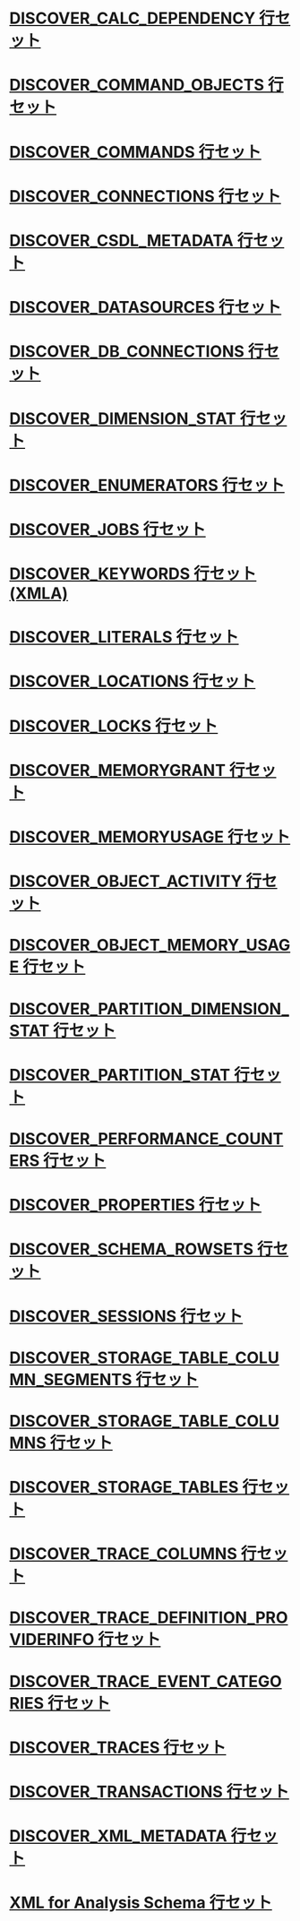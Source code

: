 # [DISCOVER_CALC_DEPENDENCY 行セット](discover-calc-dependency-rowset.md)
# [DISCOVER_COMMAND_OBJECTS 行セット](discover-command-objects-rowset.md)
# [DISCOVER_COMMANDS 行セット](discover-commands-rowset.md)
# [DISCOVER_CONNECTIONS 行セット](discover-connections-rowset.md)
# [DISCOVER_CSDL_METADATA 行セット](discover-csdl-metadata-rowset.md)
# [DISCOVER_DATASOURCES 行セット](discover-datasources-rowset.md)
# [DISCOVER_DB_CONNECTIONS 行セット](discover-db-connections-rowset.md)
# [DISCOVER_DIMENSION_STAT 行セット](discover-dimension-stat-rowset.md)
# [DISCOVER_ENUMERATORS 行セット](discover-enumerators-rowset.md)
# [DISCOVER_JOBS 行セット](discover-jobs-rowset.md)
# [DISCOVER_KEYWORDS 行セット (XMLA)](discover-keywords-rowset-xmla.md)
# [DISCOVER_LITERALS 行セット](discover-literals-rowset.md)
# [DISCOVER_LOCATIONS 行セット](discover-locations-rowset.md)
# [DISCOVER_LOCKS 行セット](discover-locks-rowset.md)
# [DISCOVER_MEMORYGRANT 行セット](discover-memorygrant-rowset.md)
# [DISCOVER_MEMORYUSAGE 行セット](discover-memoryusage-rowset.md)
# [DISCOVER_OBJECT_ACTIVITY 行セット](discover-object-activity-rowset.md)
# [DISCOVER_OBJECT_MEMORY_USAGE 行セット](discover-object-memory-usage-rowset.md)
# [DISCOVER_PARTITION_DIMENSION_STAT 行セット](discover-partition-dimension-stat-rowset.md)
# [DISCOVER_PARTITION_STAT 行セット](discover-partition-stat-rowset.md)
# [DISCOVER_PERFORMANCE_COUNTERS 行セット](discover-performance-counters-rowset.md)
# [DISCOVER_PROPERTIES 行セット](discover-properties-rowset.md)
# [DISCOVER_SCHEMA_ROWSETS 行セット](discover-schema-rowsets-rowset.md)
# [DISCOVER_SESSIONS 行セット](discover-sessions-rowset.md)
# [DISCOVER_STORAGE_TABLE_COLUMN_SEGMENTS 行セット](discover-storage-table-column-segments-rowset.md)
# [DISCOVER_STORAGE_TABLE_COLUMNS 行セット](discover-storage-table-columns-rowset.md)
# [DISCOVER_STORAGE_TABLES 行セット](discover-storage-tables-rowset.md)
# [DISCOVER_TRACE_COLUMNS 行セット](discover-trace-columns-rowset.md)
# [DISCOVER_TRACE_DEFINITION_PROVIDERINFO 行セット](discover-trace-definition-providerinfo-rowset.md)
# [DISCOVER_TRACE_EVENT_CATEGORIES 行セット](discover-trace-event-categories-rowset.md)
# [DISCOVER_TRACES 行セット](discover-traces-rowset.md)
# [DISCOVER_TRANSACTIONS 行セット](discover-transactions-rowset.md)
# [DISCOVER_XML_METADATA 行セット](discover-xml-metadata-rowset.md)
# [XML for Analysis Schema 行セット](xml-for-analysis-schema-rowsets.md)
